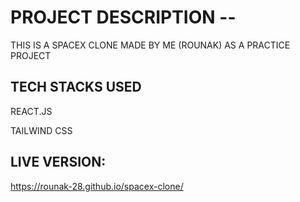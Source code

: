 # PROJECT DESCRIPTION --
THIS IS A SPACEX CLONE MADE BY ME (ROUNAK) AS A PRACTICE PROJECT

## TECH STACKS USED
REACT.JS

TAILWIND CSS


## LIVE VERSION: 
https://rounak-28.github.io/spacex-clone/
